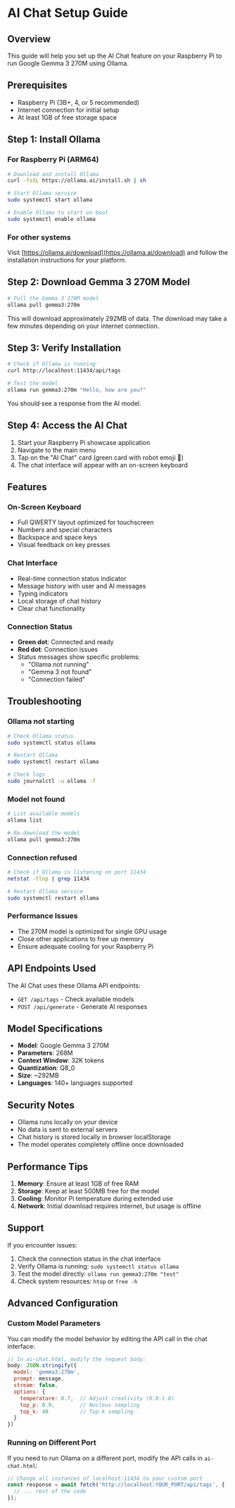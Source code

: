 # AI Chat Setup Guide

## Overview
This guide will help you set up the AI Chat feature on your Raspberry Pi to run Google Gemma 3 270M using Ollama.

## Prerequisites
- Raspberry Pi (3B+, 4, or 5 recommended)
- Internet connection for initial setup
- At least 1GB of free storage space

## Step 1: Install Ollama

### For Raspberry Pi (ARM64)
```bash
# Download and install Ollama
curl -fsSL https://ollama.ai/install.sh | sh

# Start Ollama service
sudo systemctl start ollama

# Enable Ollama to start on boot
sudo systemctl enable ollama
```

### For other systems
Visit [https://ollama.ai/download](https://ollama.ai/download) and follow the installation instructions for your platform.

## Step 2: Download Gemma 3 270M Model

```bash
# Pull the Gemma 3 270M model
ollama pull gemma3:270m
```

This will download approximately 292MB of data. The download may take a few minutes depending on your internet connection.

## Step 3: Verify Installation

```bash
# Check if Ollama is running
curl http://localhost:11434/api/tags

# Test the model
ollama run gemma3:270m "Hello, how are you?"
```

You should see a response from the AI model.

## Step 4: Access the AI Chat

1. Start your Raspberry Pi showcase application
2. Navigate to the main menu
3. Tap on the "AI Chat" card (green card with robot emoji 🤖)
4. The chat interface will appear with an on-screen keyboard

## Features

### On-Screen Keyboard
- Full QWERTY layout optimized for touchscreen
- Numbers and special characters
- Backspace and space keys
- Visual feedback on key presses

### Chat Interface
- Real-time connection status indicator
- Message history with user and AI messages
- Typing indicators
- Local storage of chat history
- Clear chat functionality

### Connection Status
- **Green dot**: Connected and ready
- **Red dot**: Connection issues
- Status messages show specific problems:
  - "Ollama not running"
  - "Gemma 3 not found"
  - "Connection failed"

## Troubleshooting

### Ollama not starting
```bash
# Check Ollama status
sudo systemctl status ollama

# Restart Ollama
sudo systemctl restart ollama

# Check logs
sudo journalctl -u ollama -f
```

### Model not found
```bash
# List available models
ollama list

# Re-download the model
ollama pull gemma3:270m
```

### Connection refused
```bash
# Check if Ollama is listening on port 11434
netstat -tlnp | grep 11434

# Restart Ollama service
sudo systemctl restart ollama
```

### Performance Issues
- The 270M model is optimized for single GPU usage
- Close other applications to free up memory
- Ensure adequate cooling for your Raspberry Pi

## API Endpoints Used

The AI Chat uses these Ollama API endpoints:
- `GET /api/tags` - Check available models
- `POST /api/generate` - Generate AI responses

## Model Specifications

- **Model**: Google Gemma 3 270M
- **Parameters**: 268M
- **Context Window**: 32K tokens
- **Quantization**: Q8_0
- **Size**: ~292MB
- **Languages**: 140+ languages supported

## Security Notes

- Ollama runs locally on your device
- No data is sent to external servers
- Chat history is stored locally in browser localStorage
- The model operates completely offline once downloaded

## Performance Tips

1. **Memory**: Ensure at least 1GB of free RAM
2. **Storage**: Keep at least 500MB free for the model
3. **Cooling**: Monitor Pi temperature during extended use
4. **Network**: Initial download requires internet, but usage is offline

## Support

If you encounter issues:
1. Check the connection status in the chat interface
2. Verify Ollama is running: `sudo systemctl status ollama`
3. Test the model directly: `ollama run gemma3:270m "test"`
4. Check system resources: `htop` or `free -h`

## Advanced Configuration

### Custom Model Parameters
You can modify the model behavior by editing the API call in the chat interface:

```javascript
// In ai-chat.html, modify the request body:
body: JSON.stringify({
  model: 'gemma3:270m',
  prompt: message,
  stream: false,
  options: {
    temperature: 0.7,  // Adjust creativity (0.0-1.0)
    top_p: 0.9,        // Nucleus sampling
    top_k: 40          // Top-k sampling
  }
})
```

### Running on Different Port
If you need to run Ollama on a different port, modify the API calls in `ai-chat.html`:

```javascript
// Change all instances of localhost:11434 to your custom port
const response = await fetch('http://localhost:YOUR_PORT/api/tags', {
  // ... rest of the code
});
```
